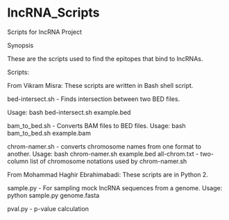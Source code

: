 # lncRNA_Scripts
Scripts for lncRNA Project

Synopsis

These are the scripts used to find the epitopes that bind to lncRNAs. 

Scripts:

From Vikram Misra:
These scripts are written in Bash shell script.

bed-intersect.sh - Finds intersection between two BED files.

Usage: bash bed-intersect.sh example.bed

bam_to_bed.sh - Converts BAM files to BED files.
Usage: bash bam_to_bed.sh example.bam

chrom-namer.sh - converts chromosome names from one format to another.
Usage: bash chrom-namer.sh example.bed
all-chrom.txt - two-column list of chromosome notations used by chrom-namer.sh

From Mohammad Haghir Ebrahimabadi:
These scripts are in Python 2.

sample.py - For sampling mock lncRNA sequences from a genome.
Usage: python sample.py genome.fasta

pval.py - p-value calculation



